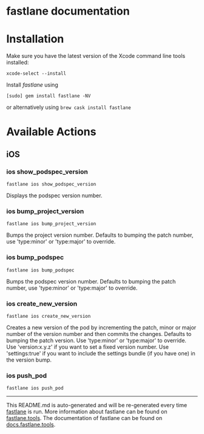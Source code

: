 fastlane documentation
================
# Installation

Make sure you have the latest version of the Xcode command line tools installed:

```
xcode-select --install
```

Install _fastlane_ using
```
[sudo] gem install fastlane -NV
```
or alternatively using `brew cask install fastlane`

# Available Actions
## iOS
### ios show_podspec_version
```
fastlane ios show_podspec_version
```
Displays the podspec version number.
### ios bump_project_version
```
fastlane ios bump_project_version
```
Bumps the project version number. Defaults to bumping the patch number, use 'type:minor' or 'type:major' to override.
### ios bump_podspec
```
fastlane ios bump_podspec
```
Bumps the podspec version number. Defaults to bumping the patch number, use 'type:minor' or 'type:major' to override.
### ios create_new_version
```
fastlane ios create_new_version
```
Creates a new version of the pod by incrementing the patch, minor or major number of the version number and then commits the changes.
  Defaults to bumping the patch version.
  Use 'type:minor' or 'type:major' to override.
  Use 'version:x.y.z' if you want to set a fixed version number.
  Use 'settings:true' if you want to include the settings bundle (if you have one) in the version bump.
  
### ios push_pod
```
fastlane ios push_pod
```


----

This README.md is auto-generated and will be re-generated every time [fastlane](https://fastlane.tools) is run.
More information about fastlane can be found on [fastlane.tools](https://fastlane.tools).
The documentation of fastlane can be found on [docs.fastlane.tools](https://docs.fastlane.tools).
